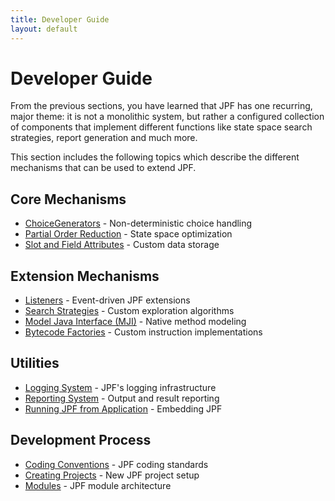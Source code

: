 ```yaml
---
title: Developer Guide
layout: default
---
```




# Developer Guide

From the previous sections, you have learned that JPF has one recurring, major theme: it is not a monolithic system, but rather a configured collection of components that implement different functions like state space search strategies, report generation and much more.

This section includes the following topics which describe the different mechanisms that can be used to extend JPF.

## Core Mechanisms

- [ChoiceGenerators](ChoiceGenerators.html) - Non-deterministic choice handling
- [Partial Order Reduction](Partial-Order-Reduction.html) - State space optimization
- [Slot and Field Attributes](Slot-and-field-attributes.html) - Custom data storage

## Extension Mechanisms

- [Listeners](Listeners.html) - Event-driven JPF extensions
- [Search Strategies](Search-Strategies.html) - Custom exploration algorithms
- [Model Java Interface (MJI)](Model-Java-Interface.html) - Native method modeling
- [Bytecode Factories](Bytecode-Factories.html) - Custom instruction implementations

## Utilities

- [Logging System](Logging-system.html) - JPF's logging infrastructure
- [Reporting System](Reporting-System.html) - Output and result reporting
- [Running JPF from Application](Running-JPF-from-application.html) - Embedding JPF

## Development Process

- [Coding Conventions](Coding-convention.html) - JPF coding standards
- [Creating Projects](create_project.html) - New JPF project setup
- [Modules](modules.html) - JPF module architecture
